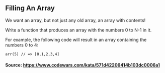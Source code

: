 ## Filling An Array

We want an array, but not just any old array, an array with contents!

Write a function that produces an array with the numbers 0 to N-1 in it.

For example, the following code will result in an array containing the numbers 0 to 4:

`arr(5) // => [0,1,2,3,4]`

#### Source: https://www.codewars.com/kata/571d42206414b103dc0006a1
